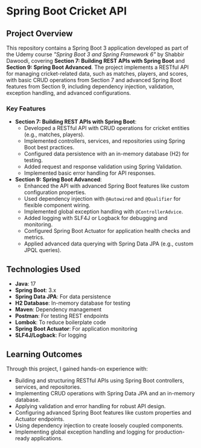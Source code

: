 # Spring Boot Cricket API

## Project Overview
This repository contains a Spring Boot 3 application developed as part of the Udemy course *"Spring Boot 3 and Spring Framework 6"* by Shabbir Dawoodi, covering **Section 7: Building REST APIs with Spring Boot** and **Section 9: Spring Boot Advanced**. The project implements a RESTful API for managing cricket-related data, such as matches, players, and scores, with basic CRUD operations from Section 7 and advanced Spring Boot features from Section 9, including dependency injection, validation, exception handling, and advanced configurations.

### Key Features
- **Section 7: Building REST APIs with Spring Boot**:
    - Developed a RESTful API with CRUD operations for cricket entities (e.g., matches, players).
    - Implemented controllers, services, and repositories using Spring Boot best practices.
    - Configured data persistence with an in-memory database (H2) for testing.
    - Added request and response validation using Spring Validation.
    - Implemented basic error handling for API responses.
- **Section 9: Spring Boot Advanced**:
    - Enhanced the API with advanced Spring Boot features like custom configuration properties.
    - Used dependency injection with `@Autowired` and `@Qualifier` for flexible component wiring.
    - Implemented global exception handling with `@ControllerAdvice`.
    - Added logging with SLF4J or Logback for debugging and monitoring.
    - Configured Spring Boot Actuator for application health checks and metrics.
    - Applied advanced data querying with Spring Data JPA (e.g., custom JPQL queries).

## Technologies Used
- **Java**: 17
- **Spring Boot**: 3.x
- **Spring Data JPA**: For data persistence
- **H2 Database**: In-memory database for testing
- **Maven**: Dependency management
- **Postman**: For testing REST endpoints
- **Lombok**: To reduce boilerplate code
- **Spring Boot Actuator**: For application monitoring
- **SLF4J/Logback**: For logging

## Learning Outcomes
Through this project, I gained hands-on experience with:
- Building and structuring RESTful APIs using Spring Boot controllers, services, and repositories.
- Implementing CRUD operations with Spring Data JPA and an in-memory database.
- Applying validation and error handling for robust API design.
- Configuring advanced Spring Boot features like custom properties and Actuator endpoints.
- Using dependency injection to create loosely coupled components.
- Implementing global exception handling and logging for production-ready applications.